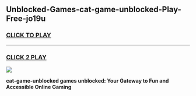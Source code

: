 
## Unblocked-Games-cat-game-unblocked-Play-Free-jo19u
<h3>
<a href="https://premium76.site?title=cat-game-unblocked&ref=10A">CLICK TO PLAY</a></h3>
<hr>

<h3>
<a href="https://premium76.site?title=cat-game-unblocked&ref=10A">CLICK 2 PLAY</a>
  
</h3>

<a href="https://premium76.site?title=cat-game-unblocked&ref=10A"><img src="https://clearcache.store/games.png"></a>


**cat-game-unblocked games unblocked: Your Gateway to Fun and Accessible Online Gaming**
